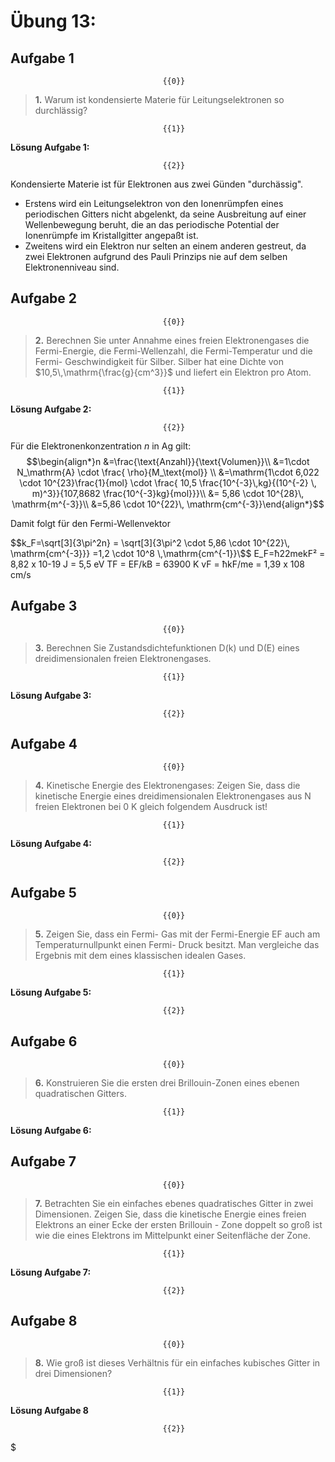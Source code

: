<!--
author:   Claudia Funke

email:    claudia.funke@physik.tu-freiberg.de

version:  0.0.1

language: de

narrator: Deutsch Female

comment:  Struktur der Materie Übung 13
@style
.lia-toc__bottom {
    display: none;
}
@end



import: https://raw.githubusercontent.com/liaTemplates/KekuleJS/master/README.md

import: https://github.com/liascript/CodeRunner

import: https://raw.githubusercontent.com/LiaTemplates/Pyodide/master/README.md
-->


# Übung 13: 


## Aufgabe 1
                                      {{0}}
> __1.__ Warum ist kondensierte Materie für Leitungselektronen so durchlässig?

                                      {{1}}
**Lösung Aufgabe 1:**

                                      {{2}}
Kondensierte Materie ist für Elektronen aus zwei Günden "durchässig". 
- Erstens wird ein Leitungselektron von den Ionenrümpfen eines periodischen Gitters nicht abgelenkt, da seine Ausbreitung auf einer Wellenbewegung beruht, die an das periodische Potential der Ionenrümpfe im Kristallgitter angepaßt ist. 
- Zweitens wird ein Elektron nur selten an einem anderen gestreut, da zwei Elektronen aufgrund des Pauli
Prinzips nie auf dem selben Elektronenniveau sind.


## Aufgabe 2 

                                      {{0}}
> __2.__ Berechnen Sie unter Annahme eines freien Elektronengases die Fermi-Energie, die Fermi-Wellenzahl, die Fermi-Temperatur und die Fermi- Geschwindigkeit für Silber. Silber hat eine Dichte von $10,5\,\mathrm{\frac{g}{cm^3}}$ und liefert ein Elektron pro Atom.

                                      {{1}}
**Lösung Aufgabe 2:**

                                      {{2}}
Für die Elektronenkonzentration $n$ in Ag gilt:                                            
$$\begin{align*}n &=\frac{\text{Anzahl}}{\text{Volumen}}\\
&=1\cdot N_\mathrm{A} \cdot \frac{ \rho}{M_\text{mol}} \\
&=\mathrm{1\cdot 6,022 \cdot 10^{23}\frac{1}{mol} \cdot \frac{ 10,5 \frac{10^{-3}\,kg}{(10^{-2} \, m)^3}}{107,8682 \frac{10^{-3}kg}{mol}}}\\
&= 5,86 \cdot 10^{28}\, \mathrm{m^{-3}}\\
&=5,86 \cdot 10^{22}\, \mathrm{cm^{-3}}\end{align*}$$

Damit folgt für den Fermi-Wellenvektor

$$k_F=\sqrt[3]{3\pi^2n} = \sqrt[3]{3\pi^2 \cdot 5,86 \cdot 10^{22}\, \mathrm{cm^{-3}}} =1,2 \cdot  10^8 \,\mathrm{cm^{-1}}\$$
E_F=ћ22mekF²  = 8,82 x 10-19 J = 5,5 eV
TF = EF/kB = 63900 K
vF = ћkF/me = 1,39 x 108 cm/s



## Aufgabe 3
                                      {{0}}
> __3.__ Berechnen Sie Zustandsdichtefunktionen D(k) und D(E) eines dreidimensionalen freien Elektronengases.


                                      {{1}}



**Lösung Aufgabe 3:**

                                      {{2}}



## Aufgabe 4 
                                      {{0}}
> __4.__ Kinetische Energie des Elektronengases: Zeigen Sie, dass die kinetische Energie eines dreidimensionalen Elektronengases aus N freien Elektronen bei 0 K gleich folgendem Ausdruck ist!


                                      {{1}}
**Lösung Aufgabe 4:**

                                      {{2}}



## Aufgabe 5 

                                      {{0}}
> __5.__ Zeigen Sie, dass ein Fermi- Gas mit der Fermi-Energie EF auch am Temperaturnullpunkt einen Fermi- Druck    besitzt. Man vergleiche das Ergebnis mit dem eines klassischen idealen Gases.

                                      {{1}}
**Lösung Aufgabe 5:**

                                      {{2}}

 


## Aufgabe 6 

                                      {{0}}
> __6.__ Konstruieren Sie die ersten drei Brillouin-Zonen eines ebenen quadratischen Gitters.

                                      {{1}}
**Lösung Aufgabe 6:**



## Aufgabe 7

                                      {{0}}
>__7.__ Betrachten Sie ein einfaches ebenes quadratisches Gitter in zwei Dimensionen. Zeigen Sie, dass die kinetische Energie eines freien Elektrons an einer Ecke der ersten Brillouin - Zone doppelt so groß ist wie die eines Elektrons im Mittelpunkt einer Seitenfläche der Zone.

                                      {{1}}
**Lösung Aufgabe 7:**

                                      {{2}}


## Aufgabe 8

                                      {{0}}
>__8.__ Wie groß ist dieses Verhältnis für ein einfaches kubisches Gitter in drei Dimensionen?

                                      {{1}}
**Lösung Aufgabe 8**

                                      {{2}}
$